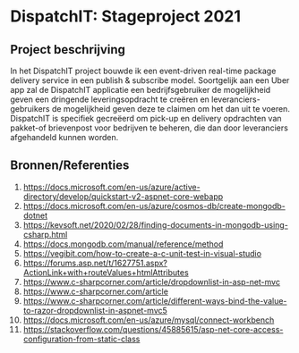 # DispatchIT: Stageproject 2021

## Project beschrijving
In het DispatchIT project bouwde ik een event-driven real-time package delivery service in een publish & subscribe model.
Soortgelijk aan een Uber app zal de DispatchIT applicatie een bedrijfsgebruiker de mogelijkheid geven een dringende leveringsopdracht te creëren en leveranciers-gebruikers de mogelijkheid geven deze te claimen om het dan uit te voeren.
DispatchIT is specifiek gecreëerd om pick-up en delivery opdrachten van pakket-of brievenpost voor bedrijven te beheren, die dan door leveranciers afgehandeld kunnen worden.

## Bronnen/Referenties
1. https://docs.microsoft.com/en-us/azure/active-directory/develop/quickstart-v2-aspnet-core-webapp
2. https://docs.microsoft.com/en-us/azure/cosmos-db/create-mongodb-dotnet
3. https://kevsoft.net/2020/02/28/finding-documents-in-mongodb-using-csharp.html
4. https://docs.mongodb.com/manual/reference/method
5. https://vegibit.com/how-to-create-a-c-unit-test-in-visual-studio
6. https://forums.asp.net/t/1627751.aspx?ActionLink+with+routeValues+htmlAttributes
7. https://www.c-sharpcorner.com/article/dropdownlist-in-asp-net-mvc
8. https://www.c-sharpcorner.com/article
9. https://www.c-sharpcorner.com/article/different-ways-bind-the-value-to-razor-dropdownlist-in-aspnet-mvc5
10. https://docs.microsoft.com/en-us/azure/mysql/connect-workbench
11. https://stackoverflow.com/questions/45885615/asp-net-core-access-configuration-from-static-class